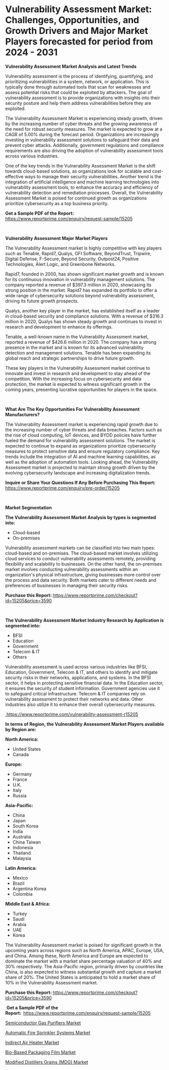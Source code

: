 <p><h1>Vulnerability Assessment Market: Challenges, Opportunities, and Growth Drivers and Major Market Players forecasted for period from 2024 - 2031</h1></p><p><strong>Vulnerability Assessment Market Analysis and Latest Trends</strong></p>
<p><p>Vulnerability assessment is the process of identifying, quantifying, and prioritizing vulnerabilities in a system, network, or application. This is typically done through automated tools that scan for weaknesses and assess potential risks that could be exploited by attackers. The goal of vulnerability assessment is to provide organizations with insights into their security posture and help them address vulnerabilities before they are exploited.</p><p>The Vulnerability Assessment Market is experiencing steady growth, driven by the increasing number of cyber threats and the growing awareness of the need for robust security measures. The market is expected to grow at a CAGR of 5.00% during the forecast period. Organizations are increasingly investing in vulnerability assessment solutions to safeguard their data and prevent cyber attacks. Additionally, government regulations and compliance requirements are also driving the adoption of vulnerability assessment tools across various industries.</p><p>One of the key trends in the Vulnerability Assessment Market is the shift towards cloud-based solutions, as organizations look for scalable and cost-effective ways to manage their security vulnerabilities. Another trend is the integration of artificial intelligence and machine learning technologies into vulnerability assessment tools, to enhance the accuracy and efficiency of vulnerability detection and remediation processes. Overall, the Vulnerability Assessment Market is poised for continued growth as organizations prioritize cybersecurity as a top business priority.</p></p>
<p><strong>Get a Sample PDF of the Report:&nbsp;</strong> <a href="https://www.reportprime.com/enquiry/request-sample/15205">https://www.reportprime.com/enquiry/request-sample/15205</a></p>
<p>&nbsp;</p>
<p><strong>Vulnerability Assessment Major Market Players</strong></p>
<p><p>The Vulnerability Assessment market is highly competitive with key players such as Tenable, Rapid7, Qualys, GFI Software, BeyondTrust, Tripwire, Digital Defense, F-Secure, Beyond Security, Outpost24, Positive Technologies, Alert Logic, and Greenbone Networks. </p><p>Rapid7, founded in 2000, has shown significant market growth and is known for its continuous innovation in vulnerability management solutions. The company reported a revenue of $397.3 million in 2020, showcasing its strong position in the market. Rapid7 has expanded its portfolio to offer a wide range of cybersecurity solutions beyond vulnerability assessment, driving its future growth prospects.</p><p>Qualys, another key player in the market, has established itself as a leader in cloud-based security and compliance solutions. With a revenue of $316.3 million in 2020, Qualys has shown steady growth and continues to invest in research and development to enhance its offerings.</p><p>Tenable, a well-known name in the Vulnerability Assessment market, reported a revenue of $426.6 million in 2020. The company has a strong presence in the market and is known for its advanced vulnerability detection and management solutions. Tenable has been expanding its global reach and strategic partnerships to drive future growth.</p><p>These key players in the Vulnerability Assessment market continue to innovate and invest in research and development to stay ahead of the competition. With the increasing focus on cybersecurity and data protection, the market is expected to witness significant growth in the coming years, presenting lucrative opportunities for players in the space.</p></p>
<p>&nbsp;</p>
<p><strong>What Are The Key Opportunities For Vulnerability Assessment Manufacturers?</strong></p>
<p><p>The Vulnerability Assessment market is experiencing rapid growth due to the increasing number of cyber threats and data breaches. Factors such as the rise of cloud computing, IoT devices, and BYOD policies have further fueled the demand for vulnerability assessment solutions. The market is expected to continue to expand as organizations prioritize cybersecurity measures to protect sensitive data and ensure regulatory compliance. Key trends include the integration of AI and machine learning capabilities, as well as the adoption of automation tools. Looking ahead, the Vulnerability Assessment market is projected to maintain strong growth driven by the evolving cybersecurity landscape and increasing digitalization trends.</p></p>
<p><strong>Inquire or Share Your Questions If Any Before Purchasing This Report:</strong> <a href="https://www.reportprime.com/enquiry/pre-order/15205">https://www.reportprime.com/enquiry/pre-order/15205</a></p>
<p>&nbsp;</p>
<p><strong>Market Segmentation</strong></p>
<p><strong>The Vulnerability Assessment Market Analysis by types is segmented into:</strong></p>
<p><ul><li>Cloud-based</li><li>On-premises</li></ul></p>
<p><p>Vulnerability assessment markets can be classified into two main types: cloud-based and on-premises. The cloud-based market involves utilizing cloud services to conduct vulnerability assessments remotely, providing flexibility and scalability to businesses. On the other hand, the on-premises market involves conducting vulnerability assessments within an organization's physical infrastructure, giving businesses more control over the process and data security. Both markets cater to different needs and preferences of businesses in managing their security risks.</p></p>
<p><strong>Purchase this Report:&nbsp;</strong><a href="https://www.reportprime.com/checkout?id=15205&price=3590">https://www.reportprime.com/checkout?id=15205&price=3590</a></p>
<p>&nbsp;</p>
<p><strong>The Vulnerability Assessment Market Industry Research by Application is segmented into:</strong></p>
<p><ul><li>BFSI</li><li>Education</li><li>Government</li><li>Telecom & IT</li><li>Others</li></ul></p>
<p><p>Vulnerability assessment is used across various industries like BFSI, Education, Government, Telecom & IT, and others to identify and mitigate security risks in their networks, applications, and systems. In the BFSI sector, it helps in protecting sensitive financial data. In the Education sector, it ensures the security of student information. Government agencies use it to safeguard critical infrastructure. Telecom & IT companies rely on vulnerability assessment to protect their networks and data. Other industries also utilize it to enhance their overall cybersecurity measures.</p></p>
<p><a href="https://www.reportprime.com/vulnerability-assessment-r15205">&nbsp;https://www.reportprime.com/vulnerability-assessment-r15205</a></p>
<p><strong>In terms of Region, the Vulnerability Assessment Market Players available by Region are:</strong></p>
<p>
    <p> <strong> North America: </strong>
        <ul>
            <li>United States</li>
            <li>Canada</li>
        </ul>
        </p> 
    <p> <strong> Europe: </strong>
        <ul>
            <li>Germany</li>
            <li>France</li>
            <li>U.K.</li>
            <li>Italy</li>
            <li>Russia</li>
        </ul>
        </p> 
    <p> <strong> Asia-Pacific: </strong>
        <ul>
            <li>China</li>
            <li>Japan</li>
            <li>South Korea</li>
            <li>India</li>
            <li>Australia</li>
            <li>China Taiwan</li>
            <li>Indonesia</li>
            <li>Thailand</li>
            <li>Malaysia</li>
        </ul>
        </p> 
    <p> <strong> Latin America: </strong>
        <ul>
            <li>Mexico</li>
            <li>Brazil</li>
            <li>Argentina Korea</li>
            <li>Colombia</li>
        </ul>
        </p> 
    <p> <strong> Middle East & Africa: </strong>
        <ul>
            <li>Turkey</li>
            <li>Saudi</li>
            <li>Arabia</li>
            <li>UAE</li>
            <li>Korea</li>
        </ul>
    </p>
    </p>
<p><p>The Vulnerability Assessment market is poised for significant growth in the upcoming years across regions such as North America, APAC, Europe, USA, and China. Among these, North America and Europe are expected to dominate the market with a market share percentage valuation of 40% and 30% respectively. The Asia-Pacific region, primarily driven by countries like China, is also expected to witness substantial growth and capture a market share of 20%. The United States is anticipated to hold a market share of 10% in the Vulnerability Assessment market.</p></p>
<p><strong>Purchase this Report: </strong><a href="https://www.reportprime.com/checkout?id=15205&price=3590">https://www.reportprime.com/checkout?id=15205&price=3590</a></p>
<p>&nbsp;<strong>Get a Sample PDF of the Report:&nbsp;&nbsp;</strong><a href="https://www.reportprime.com/enquiry/request-sample/15205">https://www.reportprime.com/enquiry/request-sample/15205</a></p>
<p><strong></strong></p>
<p><p><a href="https://acidic-farm-354.notion.site/Semiconductor-Gas-Purifiers-Market-Comprehensive-Assessment-by-Type-Application-and-Geography-b79d89e75fe64f5f84f2f326913338cf">Semiconductor Gas Purifiers Market</a></p><p><a href="https://view.publitas.com/reportprime-1/automatic-fire-sprinkler-systems-market-report-reveals-the-latest-trends-and-growth-opportunities-of-this-market/">Automatic Fire Sprinkler Systems Market</a></p><p><a href="https://view.publitas.com/reportprime-1/indirect-air-heater-market-trends-forecast-and-competitive-analysis-to-2031/">Indirect Air Heater Market</a></p><p><a href="https://www.linkedin.com/pulse/bio-based-packaging-film-market-research-report-provides-zn0ue?trackingId=Ez2oZN7MP6b99R1J34nFqg%3D%3D">Bio-Based Packaging Film Market</a></p><p><a href="https://www.linkedin.com/pulse/decoding-modified-distillers-grains-mdg-market-deep-dive-pujme?trackingId=H0rP%2F6GxNiprg27mJ3nj9g%3D%3D">Modified Distillers Grains (MDG) Market</a></p></p>